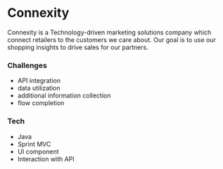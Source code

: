 # Connexity

Connexity is a Technology-driven marketing solutions company which connect retailers to the customers we care about. Our goal is to use our shopping insights to drive sales for our partners. 

### Challenges
- API integration
- data utilization
- additional information collection
- flow completion

### Tech
- Java
- Sprint MVC
- UI component
- Interaction with API
